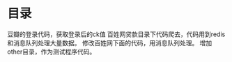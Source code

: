目录
====

豆瓣的登录代码，获取登录后的ck值
百姓网贷款目录下代码爬去，代码用到redis和消息队列处理大量数据。
修改百姓网下面的代码，用消息队列处理。
增加other目录，作为测试程序代码。

